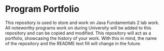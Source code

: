 # Program Portfolio
This repository is used to store and work on Java Fundamentals 2 lab work.
All noteworthy programs work on during University will be added to this repository and can be copied and modified.
This repository will act as a portfolio, showcasing the history of your work.
With this in mind, the name of the repository and the README text fill will change in the future.
